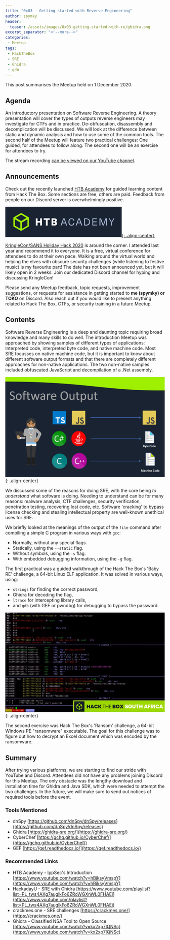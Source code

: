 ```yaml
---
title: "0x03 - Getting started with Reverse Engineering"
author: spymky
header:
  teaser: /assets/images/0x03-getting-started-with-re/ghidra.png
excerpt_separator: "<!--more-->"
categories:
 - Meetup
tags:
 - HackTheBox
 - SRE
 - Ghidra
 - gdb
---
```

This post summarises the Meetup held on 1 December 2020.

## Agenda
An introductory presentation on Software Reverse Engineering. A theory presentation will cover the types of outputs reverse engineers may investigate for CTFs and in practice. De-obfuscation, disassembly and decomplication will be discussed. We will look at the difference between static and dynamic analysis and how to use some of the common tools. The second half of the Meetup will feature two practical challenges: One guided, for attendees to follow along. The second one will be an exercise for attendees to try.<!--more-->

The stream recording [can be viewed on our YouTube channel](https://youtu.be/w81yT005_8A?t=590).

## Announcements
Check out the recently launched [HTB Academy](https://academy.hackthebox.eu/) for guided learning content from Hack The Box. Some sections are free, others are paid. Feedback from people on our Discord server is overwhelmingly positive.

[![HTB Academy](/assets/images/0x03-getting-started-with-re/htb-academy.png){: .align-center}](https://academy.hackthebox.eu/)

[KringleCon/SANS Holiday Hack 2020](https://holidayhackchallenge.com/) is around the corner. I attended last year and recommend it to everyone. It is a free, virtual conference for attendees to do at their own pace. Walking around the virtual world and helping the elves with obscure security challenges (while listening to festive music) is my favourite part! The date has not been announced yet, but it will likely open in 2 weeks. Join our dedicated Discord channel for hyping and discussing KringleCon!

Please send any Meetup feedback, topic requests, improvement suggestions, or requests for assistance in getting started to **me (spymky) or TOKO** on Discord. Also reach out if you would like to present anything related to Hack The Box, CTFs, or security training in a future Meetup.

## Contents
Software Reverse Engineering is a deep and daunting topic requiring broad knowledge and many skills to do well. The introduction Meetup was approached by showing samples of different types of applications: Interpreted code, interpreted byte code, and native machine code. Most SRE focusses on native machine code, but it is important to know about different software output formats and that there are completely different approaches for non-native applications. The two non-native samples included obfuscated JavaScript and decompilation of a .Net assembly.

![different software outputs](/assets/images/0x03-getting-started-with-re/software-outputs.png){: .align-center}

We discussed some of the reasons for doing SRE, with the core being *to understand* what software is doing. Needing to understand can be for many reasons: malware analysis, CTF challenges, security verification, penetration testing, recovering lost code, etc. Software 'cracking' to bypass license checking and stealing intellectual property are well-known unethical uses for SRE.

We briefly looked at the meanings of the output of the `file` command after compiling a simple C program in various ways with `gcc`:
* Normally, without any special flags.
* Statically, using the `--static` flag.
* Without symbols, using the `-s` flag.
* With embedded debugging information, using the `-g` flag.

The first practical was a guided walkthrough of the Hack The Box's 'Baby RE' challenge, a 64-bit Linux ELF application. It was solved in various ways, using:
* `strings` for finding the correct password,
* Ghidra for decoding the flag,
* `ltrace` for intercepting library calls,
* and `gdb` (with GEF or pwndbg) for debugging to bypass the password.

![gdb in action](/assets/images/0x03-getting-started-with-re/gdb-in-action.png){: .align-center}

The second exercise was Hack The Box's 'Ransom' challenge, a 64-bit Windows PE "ransomware" executable. The goal for this challenge was to figure out how to decrypt an Excel document which was encoded by the ransomware.

## Summary
After trying various platforms, we are starting to find our stride with YouTube and Discord. Attendees did not have any problems joining Discord for this Meetup. The only obstacle was the lengthy download and installation time for Ghidra and Java SDK, which were needed to attempt the two challenges. In the future, we will make sure to send out notices of required tools before the event.

### Tools Mentioned
* dnSpy [https://github.com/dnSpy/dnSpy/releases](https://github.com/dnSpy/dnSpy/releases)
* Ghidra [https://ghidra-sre.org/](https://ghidra-sre.org/)
* CyberChef [https://gchq.github.io/CyberChef/](https://gchq.github.io/CyberChef/)
* GEF [https://gef.readthedocs.io/](https://gef.readthedocs.io/)

### Recommended Links
* HTB Academy - IppSec's Introduction [https://www.youtube.com/watch?v=hBjksyVmspY](https://www.youtube.com/watch?v=hBjksyVmspY)
* HackadayU - SRE with Ghidra [https://www.youtube.com/playlist?list=PL_tws4AXg7auglkFo6ZRoWGXnWL0FHAEi](https://www.youtube.com/playlist?list=PL_tws4AXg7auglkFo6ZRoWGXnWL0FHAEi)
* crackmes.one - SRE challenges [https://crackmes.one/](https://crackmes.one/)
* Ghidra - Classified NSA Tool to Open Source [https://www.youtube.com/watch?v=kx2xp7IQNSc](https://www.youtube.com/watch?v=kx2xp7IQNSc)
